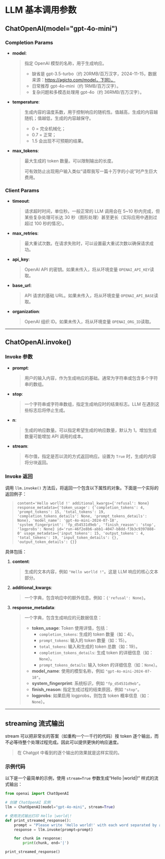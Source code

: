 # LLM 基本调用参数

## ChatOpenAI(model="gpt-4o-mini")

### Completion Params

- **model**:

  > 指定 OpenAI 模型的名称，用于生成响应。
  >
  > - 缺省是 gpt-3.5-turbo（约 20RMB/百万汉字，2024-11-15，数据来源：https://agicto.com/model，下同）。
  > - 日常推荐 gpt-4o-mini（约 1RMB/百万汉字）。
  > - 复杂问题和多模态处理用 gpt-4o（约 36RMB/百万汉字）。

- **temperature**:

  > 生成内容的温度系数，用于控制响应的随机性。值越高，生成的内容越随机；值越低，生成的内容越保守。
  >
  > - 0 = 完全机械化；
  > - 0.7 = 正常；
  > - 1.5 会出现不可预期的结果。

- **max_tokens**:

  > 最大生成的 token 数量。可以限制输出的长度。
  >
  > 可有效防止出现用户输入类似“请帮我写一篇十万字的小说”时产生巨大费用。

### Client Params

- **timeout**:

  > 请求超时时间，单位秒。一般正常的 LLM 调用会在 5~10 秒内完成，但某些复杂处理可长达 30 秒（图形处理）甚至更长（实际应用中遇到过超过 100 秒的情况）。

- **max_retries**:

  > 最大重试次数。在请求失败时，可以设置最大重试次数以确保请求成功。

- **api_key**:

  > OpenAI API 的密钥。如果未传入，将从环境变量 `OPENAI_API_KEY`读取。

- **base_url**:

  > API 请求的基础 URL。如果未传入，将从环境变量 `OPENAI_API_BASE`读取。

- **organization**:

  > OpenAI 组织 ID。如果未传入，将从环境变量 `OPENAI_ORG_ID`读取。

---

## ChatOpenAI.invoke()

### Invoke 参数

- **prompt**:

  > 用户的输入内容，作为生成响应的基础。通常为字符串或包含多个字符串的数组。

- **stop**:

  > 一个字符串或字符串数组，指定生成响应时的结束标志。LLM 在遇到这些标志后将停止生成。

- **n**:

  > 生成的响应数量。可以指定希望生成的响应数量，默认为 1。增加生成数量可能增加 API 调用的成本。

- **stream**:

  > 布尔值，指定是否以流的方式返回响应。设置为 `True` 时，生成的内容将分块返回。

### Invoke 返回

调用 `llm.invoke()` 方法后，将返回一个包含以下属性的对象。下面是一个实际的返回例子：

> `content='Hello worlld !' additional_kwargs={'refusal': None} response_metadata={'token_usage': {'completion_tokens': 4, 'prompt_tokens': 15, 'total_tokens': 19, 'completion_tokens_details': None, 'prompt_tokens_details': None}, 'model_name': 'gpt-4o-mini-2024-07-18', 'system_fingerprint': 'fp_d54531d9eb', 'finish_reason': 'stop', 'logprobs': None} id='run-46f2e8b6-abb1-4047-b8dd-f3b3c9397888-0' usage_metadata={'input_tokens': 15, 'output_tokens': 4, 'total_tokens': 19, 'input_token_details': {}, 'output_token_details': {}}`

具体包括：

1. **content**:

   > 生成的文本内容，例如 `"Hello worlld !"`。这是 LLM 响应的核心文本部分。

2. **additional_kwargs**:

   > 一个字典，包含响应中的额外信息。例如：`{'refusal': None}`。

3. **response_metadata**:
   > 一个字典，包含生成响应的元数据信息：
   >
   > - **token_usage**: Token 使用详情，包括：
   >   - `completion_tokens`: 生成的 token 数量（如：4）。
   >   - `prompt_tokens`: 输入的 token 数量（如：15）。
   >   - `total_tokens`: 输入和生成的 token 总数（如：19）。
   >   - `completion_tokens_details`: 生成 token 的详细信息（如：`None`）。
   >   - `prompt_tokens_details`: 输入 token 的详细信息（如：`None`）。
   > - **model_name**: 使用的模型名称，例如 `"gpt-4o-mini-2024-07-18"`。
   > - **system_fingerprint**: 系统标识，例如 `"fp_d54531d9eb"`。
   > - **finish_reason**: 指定生成过程的结束原因，例如 `"stop"`。
   > - **logprobs**: 如果启用 logprobs，则包含 token 概率信息（如：`None`）。

---

## streaming 流式输出

stream 可以把非常长的答案（如重构一个一千行的代码）按 token 逐个输出，而不必等待整个处理过程完成。因此可以提供更快的响应速度。

> 在 Chatgpt 中看到的逐个输出的效果就是这样实现的。

### 示例代码

以下是一个最简单的示例，使用 `stream=True` 参数生成“Hello |world|!” 样式的流式输出：

```python
from openai import ChatOpenAI

# 创建 ChatOpenAI 实例
llm = ChatOpenAI(model="gpt-4o-mini", stream=True)

# 使用流式输出打印 Hello |world|!
def print_streamed_response():
    prompt = "Please write 'Hello world!' with each word separated by a | symbol."
    response = llm.invoke(prompt=prompt)

    for chunk in response:
        print(chunk, end='|')

print_streamed_response()
```
